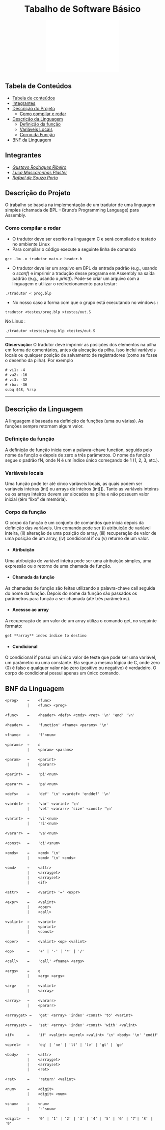 <h1 align="center"> Tabalho de Software Básico </h1>
<p align="center"><img src="images/ufg.png" alt="Logo UFG" height="170" width="240"></p>


## Tabela de Conteúdos

* [Tabela de conteúdos](#tabela-de-conteúdos)
* [Integrantes](#integrantes)
* [Descrição do Projeto](#descrição-do-projeto)
    * [Como  compilar e rodar](#como-compilar-e-rodar)
* [Descrição da Linguagem](#descrição-da-linguagem)
    * [Definição da função](#definição-da-função)
    * [Variáveis Locais](#variáveis-locais)
    * [Corpo da Função](#corpo-da-função)
* [BNF da Linguagem](#bnf-da-linguagem)


## Integrantes

 - [*Gustavo Rodrigues Ribeiro*](https://github.com/GustavooRibas)
 - [*Luca Mascarenhas Plaster*](https://github.com/LucaPlaster)
 - [*Rafael de Souza Porto*](https://github.com/Rafaelsporto)

## Descrição do Projeto

O trabalho se baseia na implementação de um tradutor de uma linguagem simples (chamada de BPL – Bruno’s Programming Language) para Assembly.

### Como compilar e rodar

- O tradutor deve ser escrito na linguagem C e será compilado e testado no ambiente Linux 
- Para compilar o código execute a seguinte linha de comando
```
gcc -lm -o tradutor main.c header.h
```
- O tradutor deve ler um arquivo em BPL da entrada padrão (e.g., usando o *scanf*) e imprimir
a tradução desse programa em Assembly na saída padrão (e.g., usando o *printf*). Pode-se
criar um arquivo com a linguagem e utilizar o redirecionamento para testar:
```
./tradutor < prog.blp
```
* No nosso caso a forma com que o grupo está executando
no windows :
```
tradutor <testes/prog.blp >testes/out.S
```
No Linux :
```
./tradutor <testes/prog.blp >testes/out.S
```
---

**Observação:** O tradutor deve imprimir as posições dos elementos na pilha em forma de comentários,
antes da alocação da pilha. Isso inclui variáveis locais ou qualquer posição de salvamento de
registradores (como se fosse o desenho da pilha). Por exemplo
```
# vi1: -4
# va2: -16
# vi3: -32
# rbx: -36
subq $48, %rsp
```
---
## Descrição da Linguagem

A linguagem é baseada na definição de funções (uma ou várias). As funções sempre retornam
algum valor.

### Definição da função
A definição de função inicia com a palavra-chave function, seguido pelo nome da função e
depois de zero a três parâmetros. O nome da função segue o padrão fN, onde N é um índice único
começando de 1 (1, 2, 3, etc.).

### Variáveis locais
Uma função pode ter até cinco variáveis locais, as quais podem ser variáveis inteiras (int) ou
arrays de inteiros (int[]). Tanto as variáveis inteiras ou os arrays inteiros devem ser alocados na
pilha e não possuem valor inicial (têm “lixo” de memória).

### Corpo da função
O corpo da função é um conjunto de comandos que inicia depois da definição das variáveis.
Um comando pode ser (i) atribuição de variável inteira, (ii) alteração de uma posição do array, (iii)
recuperação de valor de uma posição de um array, (iv) condicional if ou (v) returno de um valor.

- #### Atribuição
Uma atribuição de variável inteira pode ser uma atribuição simples, uma expressão ou o
retorno de uma chamada de função.

- #### Chamada da função
As chamadas de função são feitas utilizando a palavra-chave call seguida do nome da
função. Depois do nome da função são passados os parâmetros para função a ser chamada (até três
parâmetros).

- #### Acessso ao array
A recuperação de um valor de um array utiliza o comando get, no seguinte formato:
```
get **array** index índice to destino
``` 

- #### Condicional
O condicional if possui um único valor de teste que pode ser uma variável, um parâmetro ou
uma constante. Ela segue a mesma lógica de C, onde zero (0) é falso e qualquer valor não zero
(positivo ou negativo) é verdadeiro. O corpo do condicional possui apenas um único comando.

## BNF da Linguagem
```
<prog>    →    <func>
          |    <func> <prog>

<func>    →    <header> <defs> <cmds> <ret> '\n' 'end' '\n'

<header>  →    'function' <fname> <params> '\n'

<fname>   →    'f'<num>

<params>  →    ε
          |    <param> <params>

<param>   →    <parint>
          |    <pararr>

<parint>  →    'pi'<num>

<pararr>  →    'pa'<num>

<defs>    →    'def' '\n' <vardef> 'enddef' '\n'

<vardef>  →    'var' <varint> '\n'
          |    'vet' <vararr> 'size' <const> '\n'

<varint>  →    'vi'<num>
          |    'ri'<num>

<vararr>  →    'va'<num>

<const>   →    'ci'<snum>

<cmds>    →    <cmd> '\n'
          |    <cmd> '\n' <cmds>

<cmd>     →    <attr>
          |    <arrayget>
          |    <arrayset>
          |    <if>

<attr>    →    <varint> '=' <expr>

<expr>    →    <valint>
          |    <oper>
          |    <call>

<valint>  →    <varint>
          |    <parint>
          |    <const>

<oper>    →    <valint> <op> <valint>

<op>      →    '+' | '-' | '*' | '/'

<call>    →    'call' <fname> <args>

<args>    →    ε
          |    <arg> <args>

<arg>     →    <valint>
          |    <array>

<array>   →    <vararr>
          |    <pararr>

<arrayget> →   'get' <array> 'index' <const> 'to' <varint>

<arrayset> →   'set' <array> 'index' <const> 'with' <valint>

<if>      →    'if' <valint> <oprel> <valint> '\n' <body> '\n' 'endif'

<oprel>   →    'eq' | 'ne' | 'lt' | 'le' | 'gt' | 'ge'

<body>    →    <attr>
          |    <arrayget>
          |    <arrayset>
          |    <ret>

<ret>     →    'return' <valint>

<num>     →    <digit>
          |    <digit> <num>

<snum>    →    <num>
          |    '-'<num>

<digit>   →    '0' | '1' | '2' | '3' | '4' | '5' | '6' | '7'| '8' | '9'
```
